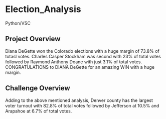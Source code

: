 # Election_Analysis
Python/VSC
## Project Overview
Diana DeGette won the Colorado elections with a huge margin of 73.8% of totasl votes.
Charles Casper Stockham was second with 23% of total votes followed by Raymond Anthony Doane with just 3.1% of total votes.
CONGRATULATIONS to DIANA DeGette for an amazing WIN with a huge margin.
## Challenge Overview
Adding to the above mentioned analysis, Denver county has the largest voter turnout with 82.8% of total votes followed by Jefferson at 10.5% and Arapahoe at 6.7% of total votes.

